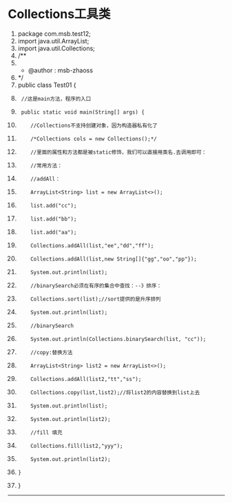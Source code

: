 ﻿
# Collections工具类




1.  package com.msb.test12;
2.  import java.util.ArrayList;
3.  import java.util.Collections;
4.  /**
5.   * @author : msb-zhaoss
6.   */
7.  public class Test01 {
8.      //这是main方法，程序的入口
9.      public static void main(String[] args) {
10.         //Collections不支持创建对象，因为构造器私有化了
11.         /*Collections cols = new Collections();*/
12.         //里面的属性和方法都是被static修饰，我们可以直接用类名.去调用即可：
13.         //常用方法：
14.         //addAll：
15.         ArrayList<String> list = new ArrayList<>();
16.         list.add("cc");
17.         list.add("bb");
18.         list.add("aa");
19.         Collections.addAll(list,"ee","dd","ff");
20.         Collections.addAll(list,new String[]{"gg","oo","pp"});
21.         System.out.println(list);
22.         //binarySearch必须在有序的集合中查找：--》排序：
23.         Collections.sort(list);//sort提供的是升序排列
24.         System.out.println(list);
25.         //binarySearch
26.         System.out.println(Collections.binarySearch(list, "cc"));
27.         //copy:替换方法
28.         ArrayList<String> list2 = new ArrayList<>();
29.         Collections.addAll(list2,"tt","ss");
30.         Collections.copy(list,list2);//将list2的内容替换到list上去
31.         System.out.println(list);
32.         System.out.println(list2);
33.         //fill 填充
34.         Collections.fill(list2,"yyy");
35.         System.out.println(list2);
36.     }
37. }

 






------------------------------------------------------------

